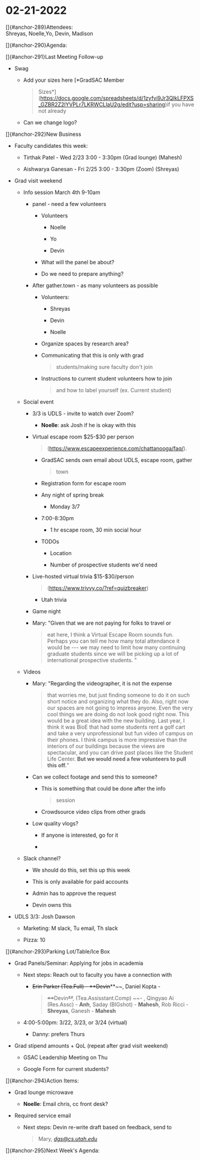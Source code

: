 # 02-21-2022

[]{#anchor-289}Attendees:\
Shreyas, Noelle,Yo, Devin, Madison

[]{#anchor-290}Agenda:

[]{#anchor-291}Last Meeting Follow-up

-   Swag

    -   Add your sizes here [*GradSAC Member
        > Sizes*](https://docs.google.com/spreadsheets/d/1zyfvi9Jr3QIkLFPXS_GZBR2Z2lYVPLr7LKRWCLlaU2g/edit?usp=sharing)if
        > you have not already

    -   Can we change logo?

[]{#anchor-292}New Business

-   Faculty candidates this week:

    -   Tirthak Patel - Wed 2/23 3:00 - 3:30pm (Grad lounge) (Mahesh)

    -   Aishwarya Ganesan - Fri 2/25 3:00 - 3:30pm (Zoom) (Shreyas)

-   Grad visit weekend

    -   Info session March 4th 9-10am

        -   panel - need a few volunteers

            -   Volunteers

                -   Noelle

                -   Yo

                -   Devin

            -   What will the panel be about?

            -   Do we need to prepare anything?

        -   After gather.town - as many volunteers as possible

            -   Volunteers:

                -   Shreyas

                -   Devin

                -   Noelle

            -   Organize spaces by research area?

            -   Communicating that this is only with grad
                > students/making sure faculty don't join

            -   Instructions to current student volunteers how to join
                > and how to label yourself (ex. Current student)

    -   Social event

        -   3/3 is UDLS - invite to watch over Zoom?

            -   **Noelle**: ask Josh if he is okay with this

        -   Virtual escape room \$25-\$30 per person
            > (<https://www.escapeexperience.com/chattanooga/faq/>).

            -   GradSAC sends own email about UDLS, escape room, gather
                > town

            -   Registration form for escape room

            -   Any night of spring break

                -   Monday 3/7

            -   7:00-8:30pm

                -   1 hr escape room, 30 min social hour

            -   TODOs

                -   Location

                -   Number of prospective students we'd need

        -   Live-hosted virtual trivia \$15-\$30/person
            > (<https://www.trivvy.co/?ref=quizbreaker>)

            -   Utah trivia

        -   Game night

        -   Mary: "Given that we are not paying for folks to travel or
            > eat here, I think a Virtual Escape Room sounds fun.
            > Perhaps you can tell me how many total attendance it would
            > be --- we may need to limit how many continuing graduate
            > students since we will be picking up a lot of
            > international prospective students. "

    -   Videos

        -   Mary: "Regarding the videographer, it is not the expense
            > that worries me, but just finding someone to do it on such
            > short notice and organizing what they do. Also, right now
            > our spaces are not going to impress anyone. Even the very
            > cool things we are doing do not look good right now. This
            > would be a great idea with the new building. Last year, I
            > think it was BioE that had some students rent a golf cart
            > and take a very unprofessional but fun video of campus on
            > their phones. I think campus is more impressive than the
            > interiors of our buildings because the views are
            > spectacular, and you can drive past places like the
            > Student Life Center. **But we would need a few volunteers
            > to pull this off.**"

        -   Can we collect footage and send this to someone?

            -   This is something that could be done after the info
                > session

            -   Crowdsource video clips from other grads

        -   Low quality vlogs?

            -   If anyone is interested, go for it

            -   

    -   Slack channel?

        -   We should do this, set this up this week

        -   This is only available for paid accounts

        -   Admin has to approve the request

        -   Devin owns this

-   UDLS 3/3: Josh Dawson

    -   Marketing: M slack, Tu email, Th slack

    -   Pizza: 10

[]{#anchor-293}Parking Lot/Table/Ice Box

-   Grad Panels/Seminar: Applying for jobs in academia

    -   Next steps: Reach out to faculty you have a connection with

        -   ~~Erin Parker (Tea.Full) - ~~**~~Devin~~**~~, Daniel Kopta -
            > ~~**~~Devin~~**~~, (Tea.Assisstant.Comp) ~~- , Qingyao Ai
            > (Res.Assc) - **Anh**, Saday (BIGshot) - **Mahesh**, Rob
            > Ricci - **Shreyas**, Ganesh - **Mahesh**

    -   4:00-5:00pm: 3/22, 3/23, or 3/24 (virtual)

        -   Danny: prefers Thurs

-   Grad stipend amounts + QoL (repeat after grad visit weekend)

    -   GSAC Leadership Meeting on Thu

    -   Google Form for current students?

[]{#anchor-294}Action Items:

-   Grad lounge microwave

    -   **Noelle**: Email chris, cc front desk?

-   Required service email

    -   Next steps: Devin re-write draft based on feedback, send to
        > Mary, [*dgs@cs.utah.edu*](mailto:dgs@cs.utah.edu)

[]{#anchor-295}Next Week's Agenda:

